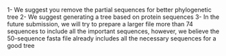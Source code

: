 1- We suggest you remove the partial sequences for better phylogenetic tree
2- We suggest generating a tree based on protein sequences
3- In the future submission, we will try to prepare a larger file more than 74 sequences to include all the important sequences, however, we believe the 50-sequence fasta file already includes all the necessary sequences for a good tree
